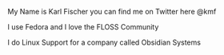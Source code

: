 My Name is Karl Fischer
you can find me on Twitter here @kmf

I use Fedora and I love the FLOSS Community

I do Linux Support for a company called Obsidian Systems
